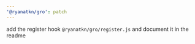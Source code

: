 ```yaml
---
'@ryanatkn/gro': patch
---
```


add the register hook `@ryanatkn/gro/register.js` and document it in the readme
